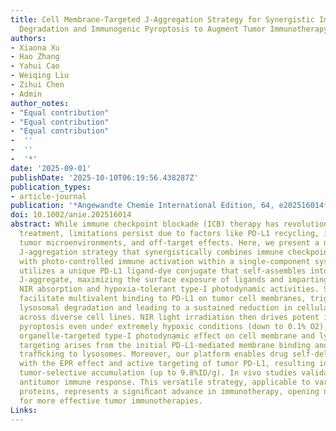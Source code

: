 ```yaml
---
title: Cell Membrane‐Targeted J‐Aggregation Strategy for Synergistic Immune Checkpoint
  Degradation and Immunogenic Pyroptosis to Augment Tumor Immunotherapy
authors:
- Xiaona Xu
- Hao Zhang
- Yahui Cao
- Weiqing Liu
- Zihui Chen
- Admin
author_notes:
- "Equal contribution"
- "Equal contribution"
- "Equal contribution"
-  ''
-  ''
-  '*'
date: '2025-09-01'
publishDate: '2025-10-10T06:19:56.438287Z'
publication_types:
- article-journal
publication: '*Angewandte Chemie International Edition, 64, e202516014*' 
doi: 10.1002/anie.202516014
abstract: While immune checkpoint blockade (ICB) therapy has revolutionized cancer
  treatment, limitations persist due to factors like PD-L1 recycling, immunosuppressive
  tumor microenvironments, and off-target effects. Here, we present a novel cell membrane-targeted
  J-aggregation strategy that synergistically combines immune checkpoint degradation
  with photo-controlled immune activation within a single-component system. Our platform
  utilizes a unique PD-L1 ligand-dye conjugate that self-assembles into highly-ordered
  J-aggregate, maximizing the surface exposure of ligands and imparting remarkable
  NIR absorption and hypoxia-tolerant type-I photodynamic activities. Surface ligands
  facilitate multivalent binding to PD-L1 on tumor cell membranes, triggering its
  lysosomal degradation and leading to a sustained reduction in cellular PD-L1 abundance
  across diverse cell lines. NIR light irradiation then drives potent immunogenic
  pyroptosis even under extremely hypoxic conditions (down to 0.1% O2), due to the
  organelle-targeted type-I photodynamic effect on cell membrane and lysosomes. This
  targeting arises from the initial PD-L1-mediated membrane binding and subsequent
  trafﬁcking to lysosomes. Moreover, our platform enables drug self-delivery, coupled
  with the EPR effect and active targeting of tumor PD-L1, resulting in excellent
  tumor-selective accumulation (up to 9.8%ID/g). In vivo studies validate a synergistic
  antitumor immune response. This versatile strategy, applicable to various membrane
  proteins, represents a signiﬁcant advance in immunotherapy, opening new avenues
  for more effective tumor immunotherapies.
Links:
---
```

